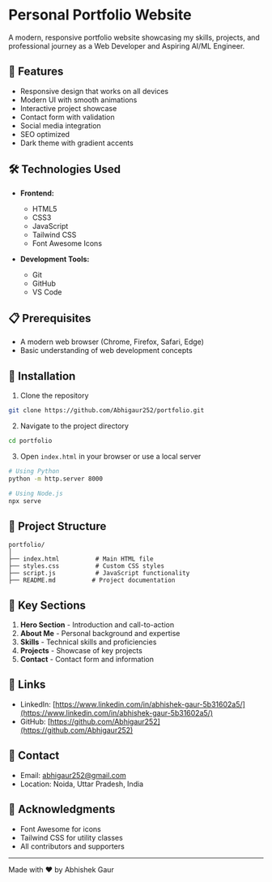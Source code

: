# Personal Portfolio Website


A modern, responsive portfolio website showcasing my skills, projects, and professional journey as a Web Developer and Aspiring AI/ML Engineer.

## 🌟 Features

- Responsive design that works on all devices
- Modern UI with smooth animations
- Interactive project showcase
- Contact form with validation
- Social media integration
- SEO optimized
- Dark theme with gradient accents

## 🛠️ Technologies Used

- **Frontend:**
  - HTML5
  - CSS3
  - JavaScript
  - Tailwind CSS
  - Font Awesome Icons

- **Development Tools:**
  - Git
  - GitHub
  - VS Code

## 📋 Prerequisites

- A modern web browser (Chrome, Firefox, Safari, Edge)
- Basic understanding of web development concepts

## 🚀 Installation

1. Clone the repository
```bash
git clone https://github.com/Abhigaur252/portfolio.git
```

2. Navigate to the project directory
```bash
cd portfolio
```

3. Open `index.html` in your browser or use a local server
```bash
# Using Python
python -m http.server 8000

# Using Node.js
npx serve
```

## 📁 Project Structure

```
portfolio/
│
├── index.html          # Main HTML file
├── styles.css          # Custom CSS styles
├── script.js           # JavaScript functionality
├── README.md          # Project documentation
```

## 🎯 Key Sections

1. **Hero Section** - Introduction and call-to-action
2. **About Me** - Personal background and expertise
3. **Skills** - Technical skills and proficiencies
4. **Projects** - Showcase of key projects
5. **Contact** - Contact form and information

## 🔗 Links

- LinkedIn: [https://www.linkedin.com/in/abhishek-gaur-5b31602a5/](https://www.linkedin.com/in/abhishek-gaur-5b31602a5/)
- GitHub: [https://github.com/Abhigaur252](https://github.com/Abhigaur252)

## 📧 Contact

- Email: abhigaur252@gmail.com
- Location: Noida, Uttar Pradesh, India


## 🙏 Acknowledgments

- Font Awesome for icons
- Tailwind CSS for utility classes
- All contributors and supporters

---
Made with ❤️ by Abhishek Gaur 
